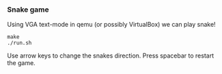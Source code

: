 ### Snake game

Using VGA text-mode in qemu (or possibly VirtualBox) we can play snake!

```
make
./run.sh
```

Use arrow keys to change the snakes direction. Press spacebar to restart the game.
